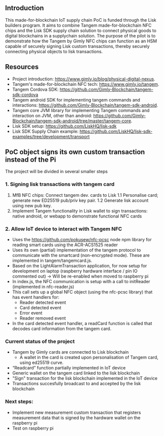 ## Introduction
This made-for-blockchain IoT supply chain PoC is funded through the Lisk builders program. It aims to combine Tangem made-for-blockchain NFC chips and the Lisk SDK supply chain solution to connect physical goods to digital blockchains in a supplychain solution. The purpose of the pilot is to demonstrate how the Tangem by Gimly NFC chips can function as an HSM capable of securely signing Lisk custom transactions, thereby securely connecting physical objects to lisk transactions.

## Resources
* Project introduction: https://www.gimly.io/blog/physical-digital-nexus.  
* Tangem's made-for-blockchain NFC tech: https://www.gimly.io/tangem.
* Tangem Cordova SDK: https://github.com/Gimly-Blockchain/tangem-sdk-cordova
* Tangem android SDK for implementing tangem commands and interactions: https://github.com/Gimly-Blockchain/tangem-sdk-android.   
* Tangem core JVM library for implementing Tangem commands and interaction on JVM, other than android: https://github.com/Gimly-Blockchain/tangem-sdk-android/tree/master/tangem-core.   
* Lisk SDK setup: https://github.com/LiskHQ/lisk-sdk
* Lisk SDK Supply Chain example: https://github.com/LiskHQ/lisk-sdk-examples/tree/development/transport


## PoC object signs its own custom transaction instead of the Pi
The project will be divided in several smaller steps

### 1. Signing lisk transactions with tangem card
1. MfB NFC chips: Connect tangem dev. cards to Lisk
1.1 Personalise card; generate new ED25519 pub/priv key pair. 
1.2 Generate lisk account using new pub key.
2. Implement Tangem functionality in Lisk wallet to sign transactions: native android, or webapp to demonstrate functional NFC cards

### 2. Allow IoT device to interact with Tangem NFC 
* Uses the https://github.com/pokusew/nfc-pcsc node npm library for reading smart cards using the ACR-ACS1525 reader
* Uses its own (partial) implementation of the tangem protocol to communicate with the smartcard (non-encrypted mode). These are implemented in tangem/tangemcard.js.
* Based on the LightAlarmTransaction application, for now setup for development on laptop (raspberry hardware interface / pin IO commented out) -> Will be re-enabled when moved to raspberry pi
* In index.js, the NFC communication is setup with a call to initReader (implemented in nfc-reader.js)
* This call sets up a global NFC object (using the nfc-pcsc library) that has event handlers for:
  * Reader detected event
  * Card detected event 
  *	Error event
  * Reader removed event
* In the card detected event handler, a readCard function is called that decodes card information from the tangem card.

### Current status of the project
* Tangem by Gimly cards are connected to Lisk blockchain
  * A wallet in the card is created upon personalisation of Tangem card, using ed25519 curve.
* “Readcard” function partially implemented in IoT device
* Generic wallet on the tangem card linked to the lisk blockchain
* "Sign" transaction for the lisk blockchain implemented in the IoT device
* Transactions succesfully broadcast to and accepted by the lisk blockchain

### Next steps: 
* Implement new measurement custom transaction that registers measurement data that is signed by the hardware wallet on the raspberry pi
* Test on raspberry pi
